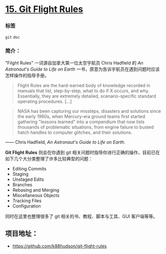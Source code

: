 # [15. Git Flight Rules](https://github.com/k88hudson/git-flight-rules)

### 标签

`git` `doc`

### 简介：

"Filght Rules" 一词源自加拿大第一位太空宇航员 Chris Hadfield 的 *An Astronaut's Guide to Life on Earth* 一书，原意为告诉宇航员在遇到问题时应该怎样操作的指导手册。

> Flight Rules are the hard-earned body of knowledge recorded in manuals that list, step-by-step, what to do if X occurs, and why. Essentially, they are extremely detailed, scenario-specific standard operating procedures. [...]

> NASA has been capturing our missteps, disasters and solutions since the early 1960s, when Mercury-era ground teams first started gathering "lessons learned" into a compendium that now lists thousands of problematic situations, from engine failure to busted hatch handles to computer glitches, and their solutions.

—— Chris Hadfield, *An Astronaut's Guide to Life on Earth*.


**Git Flight Rules** 则会在你遇到 git 相关问题时指导你进行正确的操作，目前已在如下几个大分类整理了许多比较典型的问题：

- Editing Commits
- Staging
- Unstaged Edits
- Branches
- Rebasing and Merging
- Miscellaneous Objects
- Tracking Files
- Configuration

同时在这里也整理很多了 git 相关的书、教程、脚本与工具、GUI 客户端等等。

## 项目地址：

- https://github.com/k88hudson/git-flight-rules
